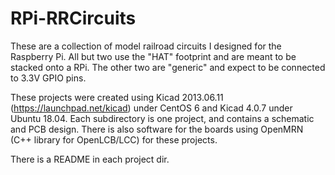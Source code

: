 # RPi-RRCircuits

These are a collection of model railroad circuits I designed for the Raspberry 
Pi.  All but two use the "HAT" footprint and are meant to be stacked onto a 
RPi.  The other two are "generic" and expect to be connected to 3.3V GPIO 
pins.

These projects were created using Kicad 2013.06.11
(https://launchpad.net/kicad) under CentOS 6 and Kicad 4.0.7 under Ubuntu
18.04. Each subdirectory is one project, and contains a schematic and PCB
design.  There is also software for the boards using OpenMRN (C++ library for 
OpenLCB/LCC) for these projects.

There is a README in each project dir.


                                    
